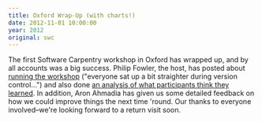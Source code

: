 ```yaml
---
title: Oxford Wrap-Up (with charts!)
date: 2012-11-01 10:00:00
year: 2012
original: swc
---
```


<p>The first Software Carpentry workshop in Oxford has wrapped up, and by all accounts was a big success. Philip Fowler, the host, has posted about <a href="http://philipwfowler.wordpress.com/2012/11/01/running-my-first-software-carpentry-workshop/">running the workshop</a> ("everyone sat up a bit straighter during version control...") and also done <a href="http://philipwfowler.wordpress.com/2012/11/01/feedback/">an analysis of what participants think they learned</a>. In addition, Aron Ahmadia has given us some detailed feedback on how we could improve things the next time 'round. Our thanks to everyone involved–we're looking forward to a return visit soon.</p>

